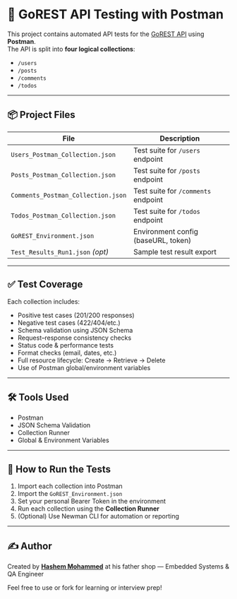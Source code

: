 # 🧪 GoREST API Testing with Postman

This project contains automated API tests for the [GoREST API](https://gorest.co.in/) using **Postman**.  
The API is split into **four logical collections**:

- `/users`
- `/posts`
- `/comments`
- `/todos`

---

## 📦 Project Files

| File                             | Description                         |
|----------------------------------|-------------------------------------|
| `Users_Postman_Collection.json`   | Test suite for `/users` endpoint    |
| `Posts_Postman_Collection.json`   | Test suite for `/posts` endpoint    |
| `Comments_Postman_Collection.json`| Test suite for `/comments` endpoint |
| `Todos_Postman_Collection.json`   | Test suite for `/todos` endpoint    |
| `GoREST_Environment.json`         | Environment config (baseURL, token) |
| `Test_Results_Run1.json` *(opt)* | Sample test result export           |

---

## ✅ Test Coverage

Each collection includes:

- Positive test cases (201/200 responses)
- Negative test cases (422/404/etc.)
- Schema validation using JSON Schema
- Request–response consistency checks
- Status code & performance tests
- Format checks (email, dates, etc.)
- Full resource lifecycle: Create → Retrieve → Delete
- Use of Postman global/environment variables

---

## 🛠️ Tools Used

- Postman
- JSON Schema Validation
- Collection Runner
- Global & Environment Variables

---

## 🚀 How to Run the Tests

1. Import each collection into Postman
2. Import the `GoREST_Environment.json`
3. Set your personal Bearer Token in the environment
4. Run each collection using the **Collection Runner**
5. (Optional) Use Newman CLI for automation or reporting

---

## ✍️ Author

Created by [**Hashem Mohammed**](https://www.linkedin.com/in/hashem-al-hazzaa-032183183/) at his father shop — Embedded Systems & QA Engineer

Feel free to use or fork for learning or interview prep!

